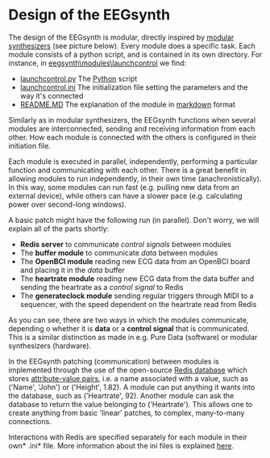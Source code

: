 # Design of the EEGsynth

The design of the EEGsynth is modular, directly inspired by 
[modular synthesizers](https://en.wikipedia.org/wiki/Modular_synthesizer) (see picture below). 
Every module does a specific task. Each module consists of a python script, and is contained in its own directory. 
For instance, in [eegsynth\modules\launchcontrol](https://github.com/eegsynth/eegsynth/modules/launchcontrol) we find:
 * [launchcontrol.py](https://github.com/eegsynth/eegsynth/modules/launchcontrol/launchcontrol.py) The [Python](https://www.python.org/) script
 * [launchcontrol.ini](https://github.com/eegsynth/eegsynth/modules/launchcontrol/launchcontrol.ini) The initialization file setting the parameters and the way it's connected 
 * [README.MD](https://github.com/eegsynth/eegsynth/modules/launchcontrol/README.MD) The explanation of the module in [markdown]() format 

Similarly as in modular synthesizers, the EEGsynth functions when several modules are interconnected, sending 
and receiving information from each other. How each module is connected with the others is configured in 
their initiation file. 

Each module is executed in parallel, independently, performing a particular function and communicating with each other. There is 
a great benefit in allowing modules to run independently, in their own time (anachronistically). In this way, 
some modules can run fast (e.g. pulling new data from an external device), while others can have a slower pace
(e.g. calculating power over second-long windows). 
 
A basic patch might have the following run (in parallel). 
Don't worry, we will explain all of the parts shortly:
 * **Redis server** to communicate _control signals_ between modules
 * The **buffer module** to communicate _data_ between modules
 * The **OpenBCI module** reading new ECG data from an OpenBCI board and placing it in the _data_ buffer
 * The **heartrate module** reading new ECG data from the data buffer and sending the heartrate as a _control signal_ 
 to Redis
 * The **generateclock module** sending regular triggers through MIDI to a sequencer, with the speed dependent on the 
 heartrate read from Redis 

As you can see, there are two ways in which the modules communicate, depending o whether it is **data** or a
**control signal** that is communicated. This is a similar distinction as made in e.g. Pure Data (software) or modular 
synthesizers (hardware). 

In the EEGsynth patching (communication) between modules is implemented through the use of the open-source 
[Redis database](http://Redis.io/) which stores 
[attribute-value pairs](https://en.wikipedia.org/wiki/Attribute%E2%80%93value_pair), i.e. a name associated
with a value, such as ('Name', 'John') or ('Height', 1.82). A module can put anything it wants into the 
database, such as ('Heartrate', 92). Another module can ask the database to return the value belonging to 
('Heartrate'). This allows one to create anything from basic 'linear' patches, to complex, many-to-many connections.

Interactions with Redis are specified separately for each module in their own* .ini* file. More information about 
the ini files is explained [here](inifile.md).  

